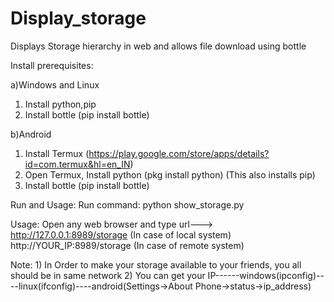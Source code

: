 # Display_storage
Displays Storage hierarchy in web and allows file download using bottle

Install prerequisites:

a)Windows and Linux
   1. Install python,pip
   2. Install bottle (pip install bottle)

b)Android
   1. Install Termux (https://play.google.com/store/apps/details?id=com.termux&hl=en_IN)
   2. Open Termux, Install python (pkg install python) (This also installs pip)
   3. Install bottle (pip install bottle)
   
Run and Usage:
   Run command: python show_storage.py
   
   Usage: Open any web browser and type url---> http://127.0.0.1:8989/storage (In case of local system)
                                                http://YOUR_IP:8989/storage   (In case of remote system)
                                                

Note: 1) In Order to make your storage available to your friends, you all should be in same network
      2) You can get your IP------windows(ipconfig)----linux(ifconfig)----android(Settings->About Phone->status->ip_address)
